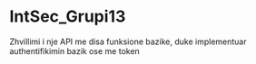# IntSec_Grupi13
Zhvillimi i nje API me disa funksione bazike, duke implementuar authentifikimin bazik ose me token
